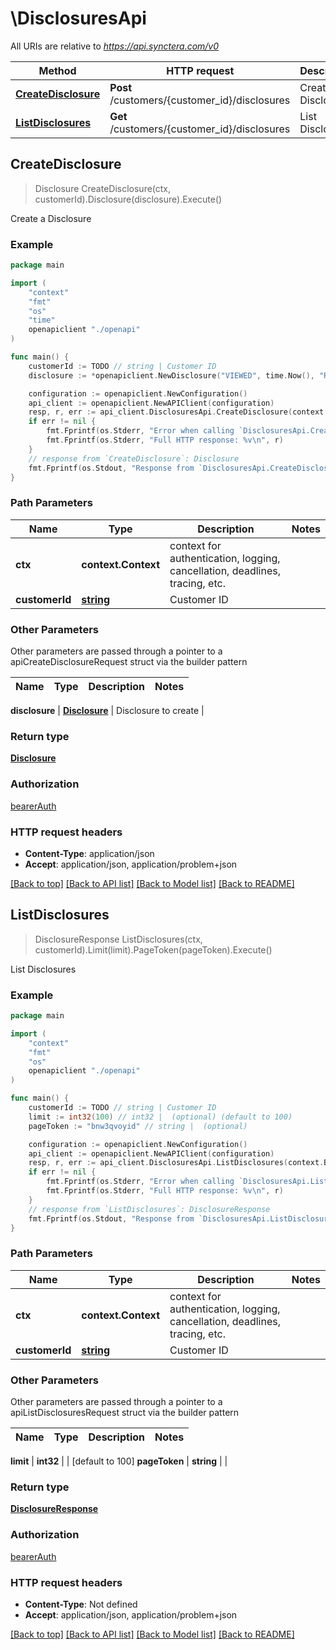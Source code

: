 # \DisclosuresApi

All URIs are relative to *https://api.synctera.com/v0*

Method | HTTP request | Description
------------- | ------------- | -------------
[**CreateDisclosure**](DisclosuresApi.md#CreateDisclosure) | **Post** /customers/{customer_id}/disclosures | Create a Disclosure
[**ListDisclosures**](DisclosuresApi.md#ListDisclosures) | **Get** /customers/{customer_id}/disclosures | List Disclosures



## CreateDisclosure

> Disclosure CreateDisclosure(ctx, customerId).Disclosure(disclosure).Execute()

Create a Disclosure



### Example

```go
package main

import (
    "context"
    "fmt"
    "os"
    "time"
    openapiclient "./openapi"
)

func main() {
    customerId := TODO // string | Customer ID
    disclosure := *openapiclient.NewDisclosure("VIEWED", time.Now(), "REG_DD", "1.1") // Disclosure | Disclosure to create

    configuration := openapiclient.NewConfiguration()
    api_client := openapiclient.NewAPIClient(configuration)
    resp, r, err := api_client.DisclosuresApi.CreateDisclosure(context.Background(), customerId).Disclosure(disclosure).Execute()
    if err != nil {
        fmt.Fprintf(os.Stderr, "Error when calling `DisclosuresApi.CreateDisclosure``: %v\n", err)
        fmt.Fprintf(os.Stderr, "Full HTTP response: %v\n", r)
    }
    // response from `CreateDisclosure`: Disclosure
    fmt.Fprintf(os.Stdout, "Response from `DisclosuresApi.CreateDisclosure`: %v\n", resp)
}
```

### Path Parameters


Name | Type | Description  | Notes
------------- | ------------- | ------------- | -------------
**ctx** | **context.Context** | context for authentication, logging, cancellation, deadlines, tracing, etc.
**customerId** | [**string**](.md) | Customer ID | 

### Other Parameters

Other parameters are passed through a pointer to a apiCreateDisclosureRequest struct via the builder pattern


Name | Type | Description  | Notes
------------- | ------------- | ------------- | -------------

 **disclosure** | [**Disclosure**](Disclosure.md) | Disclosure to create | 

### Return type

[**Disclosure**](Disclosure.md)

### Authorization

[bearerAuth](../README.md#bearerAuth)

### HTTP request headers

- **Content-Type**: application/json
- **Accept**: application/json, application/problem+json

[[Back to top]](#) [[Back to API list]](../README.md#documentation-for-api-endpoints)
[[Back to Model list]](../README.md#documentation-for-models)
[[Back to README]](../README.md)


## ListDisclosures

> DisclosureResponse ListDisclosures(ctx, customerId).Limit(limit).PageToken(pageToken).Execute()

List Disclosures



### Example

```go
package main

import (
    "context"
    "fmt"
    "os"
    openapiclient "./openapi"
)

func main() {
    customerId := TODO // string | Customer ID
    limit := int32(100) // int32 |  (optional) (default to 100)
    pageToken := "bnw3qvoyid" // string |  (optional)

    configuration := openapiclient.NewConfiguration()
    api_client := openapiclient.NewAPIClient(configuration)
    resp, r, err := api_client.DisclosuresApi.ListDisclosures(context.Background(), customerId).Limit(limit).PageToken(pageToken).Execute()
    if err != nil {
        fmt.Fprintf(os.Stderr, "Error when calling `DisclosuresApi.ListDisclosures``: %v\n", err)
        fmt.Fprintf(os.Stderr, "Full HTTP response: %v\n", r)
    }
    // response from `ListDisclosures`: DisclosureResponse
    fmt.Fprintf(os.Stdout, "Response from `DisclosuresApi.ListDisclosures`: %v\n", resp)
}
```

### Path Parameters


Name | Type | Description  | Notes
------------- | ------------- | ------------- | -------------
**ctx** | **context.Context** | context for authentication, logging, cancellation, deadlines, tracing, etc.
**customerId** | [**string**](.md) | Customer ID | 

### Other Parameters

Other parameters are passed through a pointer to a apiListDisclosuresRequest struct via the builder pattern


Name | Type | Description  | Notes
------------- | ------------- | ------------- | -------------

 **limit** | **int32** |  | [default to 100]
 **pageToken** | **string** |  | 

### Return type

[**DisclosureResponse**](DisclosureResponse.md)

### Authorization

[bearerAuth](../README.md#bearerAuth)

### HTTP request headers

- **Content-Type**: Not defined
- **Accept**: application/json, application/problem+json

[[Back to top]](#) [[Back to API list]](../README.md#documentation-for-api-endpoints)
[[Back to Model list]](../README.md#documentation-for-models)
[[Back to README]](../README.md)


